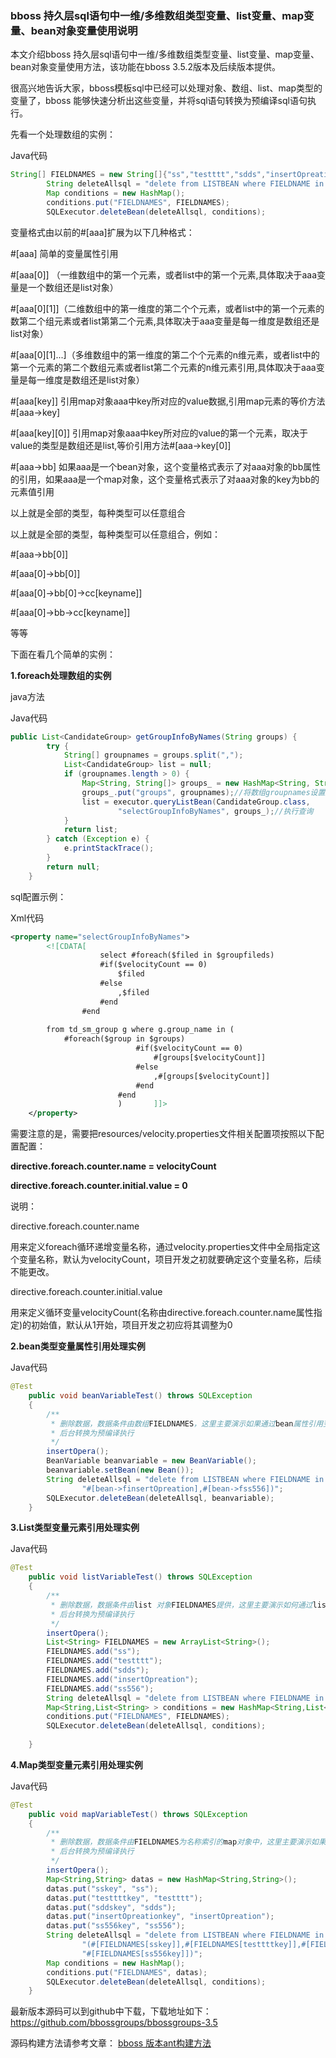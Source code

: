 ### bboss 持久层sql语句中一维/多维数组类型变量、list变量、map变量、bean对象变量使用说明

本文介绍bboss 持久层sql语句中一维/多维数组类型变量、list变量、map变量、bean对象变量使用方法，该功能在bboss 3.5.2版本及后续版本提供。

很高兴地告诉大家，bboss模板sql中已经可以处理对象、数组、list、map类型的变量了，bboss 能够快速分析出这些变量，并将sql语句转换为预编译sql语句执行。

先看一个处理数组的实例：

Java代码 

```java
String[] FIELDNAMES = new String[]{"ss","testttt","sdds","insertOpreation","ss556"};  
        String deleteAllsql = "delete from LISTBEAN where FIELDNAME in (#[FIELDNAMES[0]],#[FIELDNAMES[1]],#[FIELDNAMES[2]],#[FIELDNAMES[3]],#[FIELDNAMES[4]])";  
        Map conditions = new HashMap();  
        conditions.put("FIELDNAMES", FIELDNAMES);         
        SQLExecutor.deleteBean(deleteAllsql, conditions);  
```

变量格式由以前的#[aaa]扩展为以下几种格式：

#[aaa] 简单的变量属性引用

#[aaa[0]] （一维数组中的第一个元素，或者list中的第一个元素,具体取决于aaa变量是一个数组还是list对象）

#[aaa[0][1]]（二维数组中的第一维度的第二个个元素，或者list中的第一个元素的数第二个组元素或者list第第二个元素,具体取决于aaa变量是每一维度是数组还是list对象）

#[aaa[0][1]...]（多维数组中的第一维度的第二个个元素的n维元素，或者list中的第一个元素的第二个数组元素或者list第二个元素的n维元素引用,具体取决于aaa变量是每一维度是数组还是list对象）

#[aaa[key]] 引用map对象aaa中key所对应的value数据,引用map元素的等价方法#[aaa->key]

#[aaa[key][0]] 引用map对象aaa中key所对应的value的第一个元素，取决于value的类型是数组还是list,等价引用方法#[aaa->key[0]]

\#[aaa->bb] 如果aaa是一个bean对象，这个变量格式表示了对aaa对象的bb属性的引用，如果aaa是一个map对象，这个变量格式表示了对aaa对象的key为bb的元素值引用

以上就是全部的类型，每种类型可以任意组合

以上就是全部的类型，每种类型可以任意组合，例如：  

#[aaa->bb[0]]

\#[aaa[0]->bb[0]]

\#[aaa[0]->bb[0]->cc[keyname]]

\#[aaa[0]->bb->cc[keyname]]

等等

下面在看几个简单的实例：  

**1.foreach处理数组的实例**

java方法

Java代码

```java
public List<CandidateGroup> getGroupInfoByNames(String groups) {  
        try {  
            String[] groupnames = groups.split(",");  
            List<CandidateGroup> list = null;  
            if (groupnames.length > 0) {  
                Map<String, String[]> groups_ = new HashMap<String, String[]>();//定义包含变量的map对象，key为变量名称，value为变量值  
                groups_.put("groups", groupnames);//将数组groupnames设置到map对象中，key为groups，我们在后面的foreach循环中会通过groups来引用groupnames中的每个数据  
                list = executor.queryListBean(CandidateGroup.class,  
                        "selectGroupInfoByNames", groups_);//执行查询  
            }  
            return list;  
        } catch (Exception e) {  
            e.printStackTrace();  
        }  
        return null;  
    }  
```

sql配置示例：

Xml代码

```xml
<property name="selectGroupInfoByNames">  
        <![CDATA[ 
                    select #foreach($filed in $groupfileds)  
                    #if($velocityCount == 0) 
                        $filed 
                    #else 
                        ,$filed 
                    #end 
                #end 
         
        from td_sm_group g where g.group_name in ( 
            #foreach($group in $groups) 
                            #if($velocityCount == 0) 
                                #[groups[$velocityCount]] 
                            #else 
                                ,#[groups[$velocityCount]] 
                            #end 
                        #end 
                        )       ]]>  
    </property>  
```

需要注意的是，需要把resources/velocity.properties文件相关配置项按照以下配置配置：

**directive.foreach.counter.name = velocityCount**

**directive.foreach.counter.initial.value = 0**

  说明：

directive.foreach.counter.name

用来定义foreach循环递增变量名称，通过velocity.properties文件中全局指定这个变量名称，默认为velocityCount，项目开发之初就要确定这个变量名称，后续不能更改。

directive.foreach.counter.initial.value

用来定义循环变量velocityCount(名称由directive.foreach.counter.name属性指定)的初始值，默认从1开始，项目开发之初应将其调整为0

**2.bean类型变量属性引用处理实例**

Java代码  

```java
@Test  
    public void beanVariableTest() throws SQLException  
    {  
        /** 
         * 删除数据，数据条件由数组FIELDNAMES，这里主要演示如果通过bean属性引用变量语法获取数据项 
         * 后台转换为预编译执行 
         */  
        insertOpera();  
        BeanVariable beanvariable = new BeanVariable();  
        beanvariable.setBean(new Bean());  
        String deleteAllsql = "delete from LISTBEAN where FIELDNAME in (#[bean->fss],#[bean->ftestttt],#[bean->fsdds]," +  
                "#[bean->finsertOpreation],#[bean->fss556])";  
        SQLExecutor.deleteBean(deleteAllsql, beanvariable);  
    }  
```

**3.List类型变量元素引用处理实例**

Java代码

```java
@Test  
    public void listVariableTest() throws SQLException  
    {  
        /** 
         * 删除数据，数据条件由list 对象FIELDNAMES提供，这里主要演示如何通过list变量语法获取数据项 
         * 后台转换为预编译执行 
         */  
        insertOpera();  
        List<String> FIELDNAMES = new ArrayList<String>();  
        FIELDNAMES.add("ss");  
        FIELDNAMES.add("testttt");  
        FIELDNAMES.add("sdds");  
        FIELDNAMES.add("insertOpreation");  
        FIELDNAMES.add("ss556");  
        String deleteAllsql = "delete from LISTBEAN where FIELDNAME in (#[FIELDNAMES[0]],#[FIELDNAMES[1]],#[FIELDNAMES[2]],#[FIELDNAMES[3]],#[FIELDNAMES[4]])";  
        Map<String,List<String> > conditions = new HashMap<String,List<String> >();  
        conditions.put("FIELDNAMES", FIELDNAMES);         
        SQLExecutor.deleteBean(deleteAllsql, conditions);  
          
    }  
```

**4.Map类型变量元素引用处理实例**

Java代码

```java
@Test  
    public void mapVariableTest() throws SQLException  
    {  
        /** 
         * 删除数据，数据条件由FIELDNAMES为名称索引的map对象中，这里主要演示如果通过map变量获取数据项 
         * 后台转换为预编译执行 
         */  
        insertOpera();  
        Map<String,String> datas = new HashMap<String,String>();  
        datas.put("sskey", "ss");  
        datas.put("testtttkey", "testttt");  
        datas.put("sddskey", "sdds");  
        datas.put("insertOpreationkey", "insertOpreation");  
        datas.put("ss556key", "ss556");  
        String deleteAllsql = "delete from LISTBEAN where FIELDNAME in " +  
                "(#[FIELDNAMES[sskey]],#[FIELDNAMES[testtttkey]],#[FIELDNAMES[sddskey]],#[FIELDNAMES[insertOpreationkey]]," +  
                "#[FIELDNAMES[ss556key]])";  
        Map conditions = new HashMap();  
        conditions.put("FIELDNAMES", datas);          
        SQLExecutor.deleteBean(deleteAllsql, conditions);  
    }  
```

  最新版本源码可以到github中下载，下载地址如下：
https://github.com/bbossgroups/bbossgroups-3.5

源码构建方法请参考文章：
[bboss 版本ant构建方法](http://yin-bp.iteye.com/blog/1462842)  